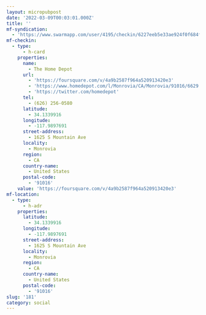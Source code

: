 ```yaml
---
layout: micropubpost
date: '2022-03-09T00:03:01.000Z'
title: ''
mf-syndication:
  - 'https://www.swarmapp.com/user/4195/checkin/6227eeb5e33ae924f0f684fb'
mf-checkin:
  - type:
      - h-card
    properties:
      name:
        - The Home Depot
      url:
        - 'https://foursquare.com/v/4a9b2587f964a520913420e3'
        - 'https://www.homedepot.com/l/Monrovia/CA/Monrovia/91016/6629'
        - 'https://twitter.com/homedepot'
      tel:
        - (626) 256-0580
      latitude:
        - 34.1339916
      longitude:
        - -117.9897691
      street-address:
        - 1625 S Mountain Ave
      locality:
        - Monrovia
      region:
        - CA
      country-name:
        - United States
      postal-code:
        - '91016'
    value: 'https://foursquare.com/v/4a9b2587f964a520913420e3'
mf-location:
  - type:
      - h-adr
    properties:
      latitude:
        - 34.1339916
      longitude:
        - -117.9897691
      street-address:
        - 1625 S Mountain Ave
      locality:
        - Monrovia
      region:
        - CA
      country-name:
        - United States
      postal-code:
        - '91016'
slug: '181'
category: social
---
```

